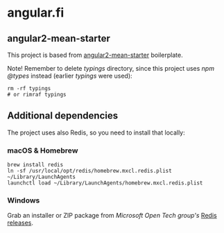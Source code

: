 # angular.fi

## angular2-mean-starter

This project is based from [angular2-mean-starter](https://github.com/jussikinnula/angular2-mean-starter) boilerplate.

Note! Remember to delete *typings* directory, since this project uses *npm @types* instead (earlier *typings* were used):

```
rm -rf typings
# or rimraf typings
```

## Additional dependencies

The project uses also Redis, so you need to install that locally:

### macOS & Homebrew

```
brew install redis
ln -sf /usr/local/opt/redis/homebrew.mxcl.redis.plist ~/Library/LaunchAgents
launchctl load ~/Library/LaunchAgents/homebrew.mxcl.redis.plist
```

### Windows

Grab an installer or ZIP package from *Microsoft Open Tech group's* [Redis releases](https://github.com/MSOpenTech/redis/releases).
